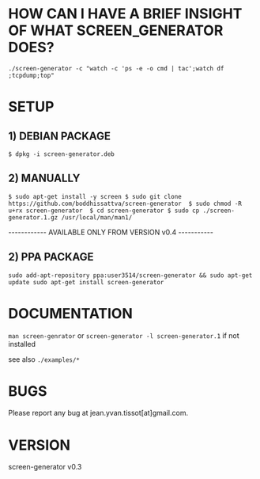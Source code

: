 # HOW CAN I HAVE A BRIEF INSIGHT OF WHAT SCREEN_GENERATOR DOES?

`./screen-generator -c "watch -c 'ps -e -o cmd | tac';watch df ;tcpdump;top"`

# SETUP

## 1) DEBIAN PACKAGE

`$ dpkg -i screen-generator.deb`

## 2) MANUALLY

`$ sudo apt-get install -y screen
$ sudo git clone https://github.com/boddhissattva/screen-generator 
$ sudo chmod -R u+rx screen-generator 
$ cd screen-generator
$ sudo cp ./screen-generator.1.gz /usr/local/man/man1/  `

------------ AVAILABLE ONLY FROM VERSION v0.4 -----------

## 2) PPA PACKAGE

`sudo add-apt-repository ppa:user3514/screen-generator && sudo apt-get update
sudo apt-get install screen-generator`


# DOCUMENTATION

`man screen-genrator` or `screen-generator -l screen-generator.1` if not installed

see also `./examples/*`

# BUGS

Please report any bug at jean.yvan.tissot[at]gmail.com.


# VERSION

screen-generator v0.3
